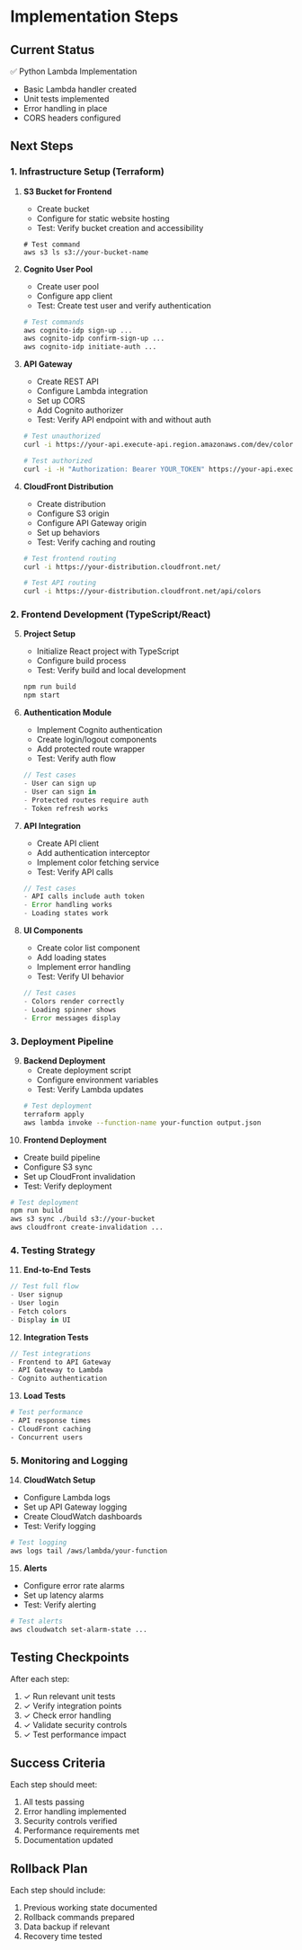 # Implementation Steps

## Current Status
✅ Python Lambda Implementation
- Basic Lambda handler created
- Unit tests implemented
- Error handling in place
- CORS headers configured

## Next Steps

### 1. Infrastructure Setup (Terraform)
1. **S3 Bucket for Frontend** 
   - Create bucket
   - Configure for static website hosting
   - Test: Verify bucket creation and accessibility
   ```hcl
   # Test command
   aws s3 ls s3://your-bucket-name
   ```

2. **Cognito User Pool**
   - Create user pool
   - Configure app client
   - Test: Create test user and verify authentication
   ```bash
   # Test commands
   aws cognito-idp sign-up ...
   aws cognito-idp confirm-sign-up ...
   aws cognito-idp initiate-auth ...
   ```

3. **API Gateway**
   - Create REST API
   - Configure Lambda integration
   - Set up CORS
   - Add Cognito authorizer
   - Test: Verify API endpoint with and without auth
   ```bash
   # Test unauthorized
   curl -i https://your-api.execute-api.region.amazonaws.com/dev/colors
   
   # Test authorized
   curl -i -H "Authorization: Bearer YOUR_TOKEN" https://your-api.execute-api.region.amazonaws.com/dev/colors
   ```

4. **CloudFront Distribution**
   - Create distribution
   - Configure S3 origin
   - Configure API Gateway origin
   - Set up behaviors
   - Test: Verify caching and routing
   ```bash
   # Test frontend routing
   curl -i https://your-distribution.cloudfront.net/
   
   # Test API routing
   curl -i https://your-distribution.cloudfront.net/api/colors
   ```

### 2. Frontend Development (TypeScript/React)

5. **Project Setup**
   - Initialize React project with TypeScript
   - Configure build process
   - Test: Verify build and local development
   ```bash
   npm run build
   npm start
   ```

6. **Authentication Module**
   - Implement Cognito authentication
   - Create login/logout components
   - Add protected route wrapper
   - Test: Verify auth flow
   ```typescript
   // Test cases
   - User can sign up
   - User can sign in
   - Protected routes require auth
   - Token refresh works
   ```

7. **API Integration**
   - Create API client
   - Add authentication interceptor
   - Implement color fetching service
   - Test: Verify API calls
   ```typescript
   // Test cases
   - API calls include auth token
   - Error handling works
   - Loading states work
   ```

8. **UI Components**
   - Create color list component
   - Add loading states
   - Implement error handling
   - Test: Verify UI behavior
   ```typescript
   // Test cases
   - Colors render correctly
   - Loading spinner shows
   - Error messages display
   ```

### 3. Deployment Pipeline

9. **Backend Deployment**
   - Create deployment script
   - Configure environment variables
   - Test: Verify Lambda updates
   ```bash
   # Test deployment
   terraform apply
   aws lambda invoke --function-name your-function output.json
   ```
10. **Frontend Deployment**
   - Create build pipeline
   - Configure S3 sync
   - Set up CloudFront invalidation
   - Test: Verify deployment
   ```bash
   # Test deployment
   npm run build
   aws s3 sync ./build s3://your-bucket
   aws cloudfront create-invalidation ...
   ```

### 4. Testing Strategy

11. **End-to-End Tests**
   ```typescript
   // Test full flow
   - User signup
   - User login
   - Fetch colors
   - Display in UI
   ```

12. **Integration Tests**
   ```typescript
   // Test integrations
   - Frontend to API Gateway
   - API Gateway to Lambda
   - Cognito authentication
   ```

13. **Load Tests**
   ```bash
   # Test performance
   - API response times
   - CloudFront caching
   - Concurrent users
   ```

### 5. Monitoring and Logging

14. **CloudWatch Setup**
   - Configure Lambda logs
   - Set up API Gateway logging
   - Create CloudWatch dashboards
   - Test: Verify logging
   ```bash
   # Test logging
   aws logs tail /aws/lambda/your-function
   ```

15. **Alerts**
   - Configure error rate alarms
   - Set up latency alarms
   - Test: Verify alerting
   ```bash
   # Test alerts
   aws cloudwatch set-alarm-state ...
   ```

## Testing Checkpoints

After each step:
1. ✓ Run relevant unit tests
2. ✓ Verify integration points
3. ✓ Check error handling
4. ✓ Validate security controls
5. ✓ Test performance impact

## Success Criteria

Each step should meet:
1. All tests passing
2. Error handling implemented
3. Security controls verified
4. Performance requirements met
5. Documentation updated

## Rollback Plan

Each step should include:
1. Previous working state documented
2. Rollback commands prepared
3. Data backup if relevant
4. Recovery time tested 